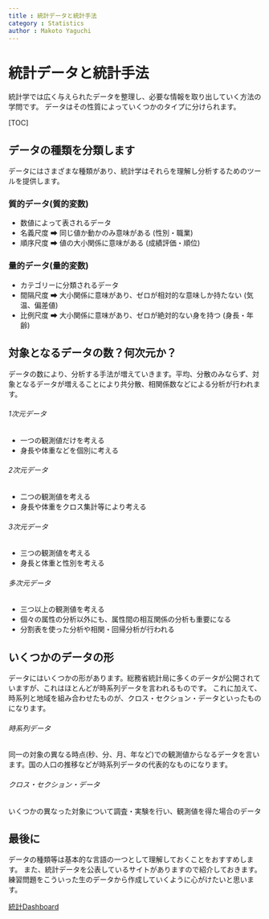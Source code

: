 ```yaml
---
title : 統計データと統計手法
category : Statistics
author : Makoto Yaguchi
---
```


# 統計データと統計手法
統計学では広く与えられたデータを整理し、必要な情報を取り出していく方法の学問です。
データはその性質によっていくつかのタイプに分けられます。

[TOC]

## データの種類を分類します
データにはさまざまな種類があり、統計学はそれらを理解し分析するためのツールを提供します。

### 質的データ(質的変数)
- 数値によって表されるデータ
- 名義尺度 ➡ 同じ値か動かのみ意味がある (性別・職業)
- 順序尺度 ➡ 値の大小関係に意味がある (成績評価・順位)
### 量的データ(量的変数)
- カテゴリーに分類されるデータ
- 間隔尺度 ➡ 大小関係に意味があり、ゼロが相対的な意味しか持たない (気温、偏差値)
- 比例尺度 ➡ 大小関係に意味があり、ゼロが絶対的ない身を持つ (身長・年齢)

## 対象となるデータの数？何次元か？

データの数により、分析する手法が増えていきます。平均、分散のみならず、対象となるデータが増えることにより共分散、相関係数などによる分析が行われます。

###### 1次元データ
- 一つの観測値だけを考える
- 身長や体重などを個別に考える
###### 2次元データ
- 二つの観測値を考える
- 身長や体重をクロス集計等により考える
###### 3次元データ
- 三つの観測値を考える
- 身長と体重と性別を考える
###### 多次元データ
- 三つ以上の観測値を考える
- 個々の属性の分析以外にも、属性間の相互関係の分析も重要になる
- 分割表を使った分析や相関・回帰分析が行われる

## いくつかのデータの形
データにはいくつかの形があります。総務省統計局に多くのデータが公開されていますが、これはほとんどが時系列データを言われるものです。
これに加えて、時系列と地域を組み合わせたものが、クロス・セクション・データといったものになります。

###### 時系列データ
同一の対象の異なる時点(秒、分、月、年など)での観測値からなるデータを言います。国の人口の推移などが時系列データの代表的なものになります。

###### クロス・セクション・データ
いくつかの異なった対象について調査・実験を行い、観測値を得た場合のデータ


## 最後に
データの種類等は基本的な言語の一つとして理解しておくことをおすすめします。
また、統計データを公表しているサイトがありますので紹介しておきます。練習問題をこういった生のデータから作成していくように心がけたいと思います。

[統計Dashboard](https://dashboard.e-stat.go.jp/)